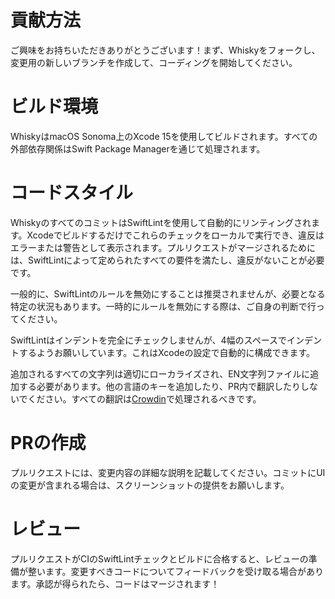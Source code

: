 # 貢献方法

ご興味をお持ちいただきありがとうございます！まず、Whiskyをフォークし、変更用の新しいブランチを作成して、コーディングを開始してください。

# ビルド環境

WhiskyはmacOS Sonoma上のXcode 15を使用してビルドされます。すべての外部依存関係はSwift Package Managerを通じて処理されます。

# コードスタイル

WhiskyのすべてのコミットはSwiftLintを使用して自動的にリンティングされます。Xcodeでビルドするだけでこれらのチェックをローカルで実行でき、違反はエラーまたは警告として表示されます。プルリクエストがマージされるためには、SwiftLintによって定められたすべての要件を満たし、違反がないことが必要です。

一般的に、SwiftLintのルールを無効にすることは推奨されませんが、必要となる特定の状況もあります。一時的にルールを無効にする際は、ご自身の判断で行ってください。

SwiftLintはインデントを完全にチェックしませんが、4幅のスペースでインデントするようお願いしています。これはXcodeの設定で自動的に構成できます。

追加されるすべての文字列は適切にローカライズされ、EN文字列ファイルに追加する必要があります。他の言語のキーを追加したり、PR内で翻訳したりしないでください。すべての翻訳は[Crowdin](https://crowdin.com/project/whisky)で処理されるべきです。

# PRの作成

プルリクエストには、変更内容の詳細な説明を記載してください。コミットにUIの変更が含まれる場合は、スクリーンショットの提供をお願いします。

# レビュー

プルリクエストがCIのSwiftLintチェックとビルドに合格すると、レビューの準備が整います。変更すべきコードについてフィードバックを受け取る場合があります。承認が得られたら、コードはマージされます！